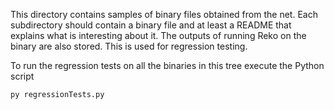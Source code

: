 This directory contains samples of binary files obtained from the net. Each
subdirectory should contain a binary file and at least a README that explains
what is interesting about it. The outputs of running Reko on the binary are 
also stored. This is used for regression testing.

To run the regression tests on all the binaries in this tree execute the 
Python script
```
py regressionTests.py
```

 